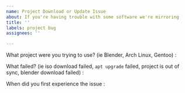 ```yaml
---
name: Project Download or Update Issue
about: If you're having trouble with some software we're mirroring
title: ''
labels: project bug
assignees: ''

---
```


What project were you trying to use? (ie Blender, Arch Linux, Gentoo) : 

What failed? (ie iso download failed, `apt upgrade` failed, project is out of sync, blender download failed) : 

When did you first experience the issue :

